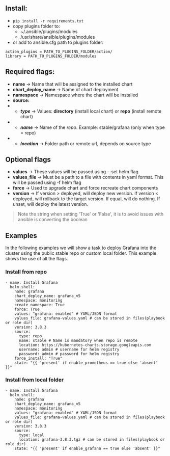 ## Install:
- `pip install -r requirements.txt`
- copy plugins folder to:
    - ~/.ansible/plugins/modules
    - /usr/share/ansible/plugins/modules
- or add to ansible.cfg path to plugins folder:
```
action_plugins = PATH_TO_PLUGINS_FOLDER/action/
library = PATH_TO_PLUGINS_FOLDER/modules
```

## Required flags:

- **name** -> Name that will be assigned to the installed chart
- **chart_deploy_name** -> Name of chart deployment
- **namespace** -> Namespace where the chart will be installed
- **source:**
- - ***type*** -> Values: **directory** (install local chart) or **repo** (install remote chart)
- - ***name*** -> Name of the *repo*. Example: stable/grafana (only when type = repo)
- - ***location*** -> Folder path or remote url, depends on source type

## Optional flags

- **values** -> These values will be passed using --set helm flag
- **values_file** -> Must be a path to a file with contents in yaml format. This will be passed using -f helm flag
- **force** -> Used to upgrade chart and force recreate chart components
- **version** -> If version > deployed, will deploy new version. If version < deployed, will rollback to the target version. If equal, will do nothing. If unset, will deploy the latest version.

> Note the string when setting 'True' or 'False', it is to avoid issues with ansible is converting the boolean

## Examples

In the following examples we will show a task to deploy Grafana into the cluster using the public stable repo or custom local folder. This example shows the use of all the flags.

### Install from repo
```
- name: Install Grafana
  helm_shell:
    name: grafana
    chart_deploy_name: grafana_v5
    namespace: monitoring
    create_namespace: True
    force: True
    values: "grafana: enabled" # YAML/JSON format
    values_file: grafana-values.yaml # can be stored in files(playbook or role dir)
    version: 3.8.3
    source:
      type: repo
      name: stable # Name is mandatory when repo is remote
      location: https://kubernetes-charts.storage.googleapis.com
      username: admin # username for helm registry
      password: admin # password for helm registry
    force_install: "True"
    state: "{{ 'present' if enable_prometheus == true else 'absent' }}"
```

### Install from local folder
```
- name: Install Grafana
  helm_shell:
    name: grafana
    chart_deploy_name: grafana_v5
    namespace: monitoring
    values: "grafana: enabled" # YAML/JSON format
    values_file: grafana-values.yaml # can be stored in files(playbook or role dir)
    version: 3.8.3
    source:
      type: local
      location: grafana-3.8.3.tgz # can be stored in files(playbook or role dir)
    state: "{{ 'present' if enable_grafana == true else 'absent' }}"
```
